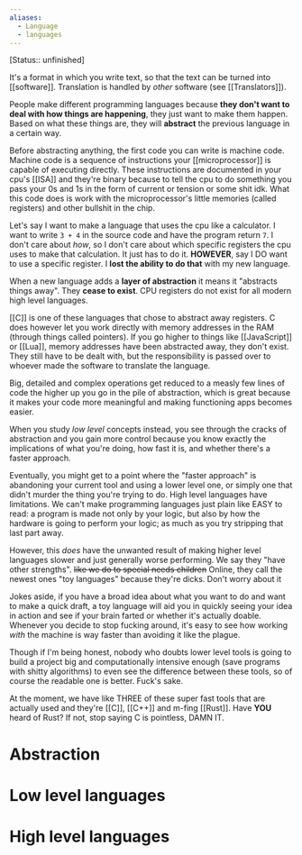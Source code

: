 ```yaml
---
aliases:
  - Language
  - languages
---
```



[Status:: unfinished]

It's a format in which you write text, so that the text can be turned into [[software]]. Translation is handled by *other* software (see [[Translators]]).

People make different programming languages because **they don't want to deal with how things are happening**, they just want to make them happen.
Based on what these things are, they will **abstract** the previous language in a certain way.

Before abstracting anything, the first code you can write is machine code.
Machine code is a sequence of instructions your [[microprocessor]] is capable of executing directly.
These instructions are documented in your cpu's [[ISA]] and they're binary because to tell the cpu to do something you pass your 0s and 1s in the form of current or tension or some shit idk.
What this code does is work with the microprocessor's little memories (called registers) and other bullshit in the chip.

Let's say I want to make a language that uses the cpu like a calculator. I want to write `3 + 4` in the source code and have the program return `7`. I don't care about *how*, so I don't care about which specific registers the cpu uses to make that calculation. It just has to do it.
**HOWEVER**, say I DO want to use a specific register. I **lost the ability to do that** with my new language.

When a new language adds a **layer of abstraction** it means it "abstracts things away". They **cease to exist**.
CPU registers do not exist for all modern high level languages.

[[C]] is one of these languages that chose to abstract away registers.
C does however let you work directly with memory addresses in the RAM (through things called pointers).
If you go higher to things like [[JavaScript]] or [[Lua]], memory addresses have been abstracted away, they don't exist. They still have to be dealt with, but the responsibility is passed over to whoever made the software to translate the language.

Big, detailed and complex operations get reduced to a measly few lines of code the higher up you go in the pile of abstraction, which is great because it makes your code more meaningful and making functioning apps becomes easier.

When you study _low level_ concepts instead, you see through the cracks of abstraction and you gain more control because you know exactly the implications of what you're doing, how fast it is, and whether there's a faster approach.

Eventually, you might get to a point where the "faster approach" is abandoning your current tool and using a lower level one, or simply one that didn't murder the thing you're trying to do.
High level languages have limitations.
We can't make programming languages just plain like EASY to read: a program is made not only by your logic, but also by how the hardware is going to perform your logic; as much as you try stripping that last part away.

However, this *does* have the unwanted result of making higher level languages slower and just generally worse performing.
We say they "have other strengths". ~~like we do to special needs children~~
Online, they call the newest ones "toy languages" because they're dicks. Don't worry about it

Jokes aside, if you have a broad idea about what you want to do and want to make a quick draft, a toy language will aid you in quickly seeing your idea in action and see if your brain farted or whether it's actually doable.
Whenever you decide to stop fucking around, it's easy to see how working *with* the machine is way faster than avoiding it like the plague.

Though if I'm being honest, nobody who doubts lower level tools is going to build a project big and computationally intensive enough (save programs with shitty algorithms) to even see the difference between these tools, so of course the readable one is better. Fuck's sake.

At the moment, we have like THREE of these super fast tools that are actually used and they're [[C]], [[C++]] and m-fing [[Rust]]. Have **YOU** heard of Rust? If not, stop saying C is pointless, DAMN IT.




# Abstraction



# Low level languages



# High level languages



